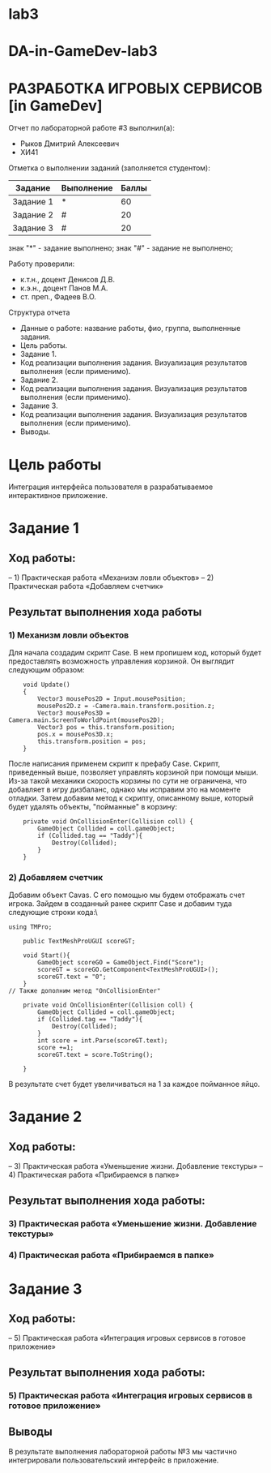 # lab3
# DA-in-GameDev-lab3
# РАЗРАБОТКА ИГРОВЫХ СЕРВИСОВ [in GameDev]
Отчет по лабораторной работе #3 выполнил(а):
- Рыков Дмитрий Алексеевич
- ХИ41

Отметка о выполнении заданий (заполняется студентом):

| Задание | Выполнение | Баллы |
| ------ | ------ | ------ |
| Задание 1 | * | 60 |
| Задание 2 | # | 20 |
| Задание 3 | # | 20 |

знак "*" - задание выполнено; знак "#" - задание не выполнено;

Работу проверили:
- к.т.н., доцент Денисов Д.В.
- к.э.н., доцент Панов М.А.
- ст. преп., Фадеев В.О.


Структура отчета

- Данные о работе: название работы, фио, группа, выполненные задания.
- Цель работы.
- Задание 1.
- Код реализации выполнения задания. Визуализация результатов выполнения (если применимо).
- Задание 2.
- Код реализации выполнения задания. Визуализация результатов выполнения (если применимо).
- Задание 3.
- Код реализации выполнения задания. Визуализация результатов выполнения (если применимо).
- Выводы.

# Цель работы
Интеграция интерфейса пользователя в разрабатываемое интерактивное приложение.
# Задание 1
## Ход работы:
– 1) Практическая работа «Механизм ловли объектов»
– 2) Практическая работа «Добавляем счетчик»
## Результат выполнения хода работы
### 1) Механизм ловли объектов
Для начала создадим скрипт Case. В нем пропишем код, который будет предоставлять возможность управления корзиной. Он выглядит следующим образом:
```с#
    void Update()
    {
        Vector3 mousePos2D = Input.mousePosition;
        mousePos2D.z = -Camera.main.transform.position.z;
        Vector3 mousePos3D = Camera.main.ScreenToWorldPoint(mousePos2D);
        Vector3 pos = this.transform.position;
        pos.x = mousePos3D.x;
        this.transform.position = pos;
    }
```
После написания применем скрипт к префабу Case. Скрипт, приведенный выше, позволяет управлять корзиной при помощи мыши. Из-за такой механики скорость корзины по сути не ограничена, что добавляет в игру дизбаланс, однако мы исправим это на моменте отладки.
Затем добавим метод к скрипту, описанному выше, который будет удалять объекты, "пойманные" в корзину:
```с#
    private void OnCollisionEnter(Collision coll) {
        GameObject Collided = coll.gameObject;
        if (Collided.tag == "Taddy"){
            Destroy(Collided);
        }
    }
```

### 2) Добавляем счетчик
Добавим объект Cavas. С его помощью мы будем отображать счет игрока. Зайдем в созданный ранее скрипт Case и добавим туда следующие строки кода:\
```с#
using TMPro;

    public TextMeshProUGUI scoreGT;

    void Start(){
        GameObject scoreGO = GameObject.Find("Score");
        scoreGT = scoreGO.GetComponent<TextMeshProUGUI>();
        scoreGT.text = "0";
    }
// Также дополним метод "OnCollisionEnter"

    private void OnCollisionEnter(Collision coll) {
        GameObject Collided = coll.gameObject;
        if (Collided.tag == "Taddy"){
            Destroy(Collided);
        }
        int score = int.Parse(scoreGT.text);
        score +=1;
        scoreGT.text = score.ToString();
        
    }
```
В результате счет будет увеличиваться на 1 за каждое пойманное яйцо.


# Задание 2
## Ход работы:
– 3) Практическая работа «Уменьшение жизни. Добавление текстуры»
– 4) Практическая работа «Прибираемся в папке»

## Результат выполнения хода работы:

### 3) Практическая работа «Уменьшение жизни. Добавление текстуры»
### 4) Практическая работа «Прибираемся в папке»

# Задание 3
## Ход работы:
– 5) Практическая работа «Интеграция игровых сервисов в готовое приложение»


## Результат выполнения хода работы:

### 5) Практическая работа «Интеграция игровых сервисов в готовое приложение»




## Выводы
В результате выполнения лабораторной работы №3 мы частично интегрировали пользовательский интерфейс в приложение.
